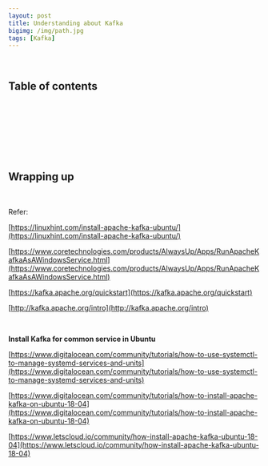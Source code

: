 ```yaml
---
layout: post
title: Understanding about Kafka
bigimg: /img/path.jpg
tags: [Kafka]
---
```





<br>

## Table of contents





<br>

## 






<br>

## 






<br>

## Wrapping up




<br>

Refer:

[https://linuxhint.com/install-apache-kafka-ubuntu/](https://linuxhint.com/install-apache-kafka-ubuntu/)

[https://www.coretechnologies.com/products/AlwaysUp/Apps/RunApacheKafkaAsAWindowsService.html](https://www.coretechnologies.com/products/AlwaysUp/Apps/RunApacheKafkaAsAWindowsService.html)

[https://kafka.apache.org/quickstart](https://kafka.apache.org/quickstart)

[http://kafka.apache.org/intro](http://kafka.apache.org/intro)


<br>

**Install Kafka for common service in Ubuntu**

[https://www.digitalocean.com/community/tutorials/how-to-use-systemctl-to-manage-systemd-services-and-units](https://www.digitalocean.com/community/tutorials/how-to-use-systemctl-to-manage-systemd-services-and-units)

[https://www.digitalocean.com/community/tutorials/how-to-install-apache-kafka-on-ubuntu-18-04](https://www.digitalocean.com/community/tutorials/how-to-install-apache-kafka-on-ubuntu-18-04)

[https://www.letscloud.io/community/how-install-apache-kafka-ubuntu-18-04](https://www.letscloud.io/community/how-install-apache-kafka-ubuntu-18-04)
